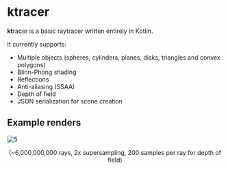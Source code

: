 # ktracer
**kt**racer is a basic raytracer written entirely in Kotlin. 

It currently supports:
- Multiple objects (spheres, cylinders, planes, disks, triangles and convex polygons)
- Blinn-Phong shading
- Reflections
- Anti-aliasing (SSAA) 
- Depth of field
- JSON serialization for scene creation

## Example renders
![5](https://user-images.githubusercontent.com/47495425/177426572-ccaff289-8bc7-4d4e-9958-455621325ead.png)
<p align="center">(~6,000,000,000 rays, 2x supersampling, 200 samples per ray for depth of field)</p>
